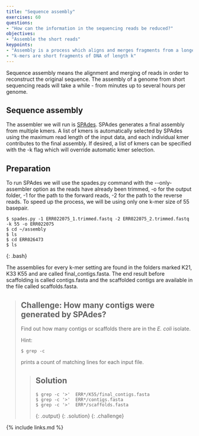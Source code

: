 ```yaml
---
title: "Sequence assembly"
exercises: 60
questions:
- "How can the information in the sequencing reads be reduced?"
objectives:
- "Assemble the short reads"
keypoints:
- "Assembly is a process which aligns and merges fragments from a longer DNA sequence in order to reconstruct the original sequence."
- "k-mers are short fragments of DNA of length k"
---
```


Sequence assembly means the alignment and merging of reads in order to reconstruct the original sequence. The assembly of a genome from short sequencing reads will take a while - from minutes up to several hours per genome. 

## Sequence assembly

The assembler we will run is [SPAdes](http://cab.spbu.ru/software/spades/). SPAdes generates a final assembly from multiple kmers. A list of kmers is automatically selected by SPAdes using the maximum read length of the input data, and each individual kmer contributes to the final assembly. If desired, a list of kmers can be specified with the -k flag which will override automatic kmer selection.


## Preparation

To run SPAdes we will use the spades.py command with the --only-assembler option as the reads have already been trimmed, -o for the output folder, -1 for the path to the forward reads, -2 for the path to the reverse reads. To speed up the process, we will be using only one k-mer size of 55 basepair.

~~~
$ spades.py -1 ERR022075_1.trimmed.fastq -2 ERR022075_2.trimmed.fastq -k 55 -o ERR022075
$ cd ~/assembly
$ ls 
$ cd ERR026473
$ ls
~~~
{: .bash}

The assemblies for every k-mer setting are found in the folders marked K21, K33 K55 and are called final_contigs.fasta. The end result before scaffolding is called contigs.fasta and the scaffolded contigs are available in the file called scaffolds.fasta.

> ## Challenge: How many contigs were generated by SPAdes?
>
> Find out how many contigs or scaffolds there are in the *E. coli* isolate. 
>
> Hint:
> ~~~
> $ grep -c
> ~~~
> prints a count of matching lines for each input file.
> 
> > ## Solution
> >
> > 
> > ~~~
> > $ grep -c '>'  ERR*/K55/final_contigs.fasta
> > $ grep -c '>'  ERR*/contigs.fasta
> > $ grep -c '>'  ERR*/scaffolds.fasta
> > 
> > ~~~
> > {: .output}
> {: .solution}
{: .challenge}



{% include links.md %}
